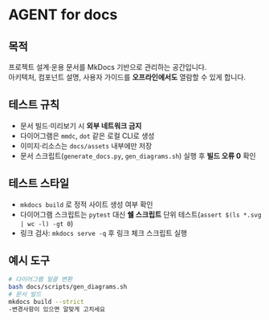 # AGENT for docs

## 목적
프로젝트 설계·운용 문서를 MkDocs 기반으로 관리하는 공간입니다.  
아키텍처, 컴포넌트 설명, 사용자 가이드를 **오프라인에서도** 열람할 수 있게 합니다.

## 테스트 규칙
- 문서 빌드·미리보기 시 **외부 네트워크 금지**  
- 다이어그램은 `mmdc`, `dot` 같은 로컬 CLI로 생성  
- 이미지·리소스는 `docs/assets` 내부에만 저장  
- 문서 스크립트(`generate_docs.py`, `gen_diagrams.sh`) 실행 후 **빌드 오류 0** 확인

## 테스트 스타일
- `mkdocs build` 로 정적 사이트 생성 여부 확인  
- 다이어그램 스크립트는 `pytest` 대신 **쉘 스크립트** 단위 테스트(`assert $(ls *.svg | wc -l) -gt 0`)  
- 링크 검사: `mkdocs serve -q` 후 링크 체크 스크립트 실행

## 예시 도구
```bash
# 다이어그램 일괄 변환
bash docs/scripts/gen_diagrams.sh
# 문서 빌드
mkdocs build --strict
-변경사항이 있으면 알맞게 고치세요
